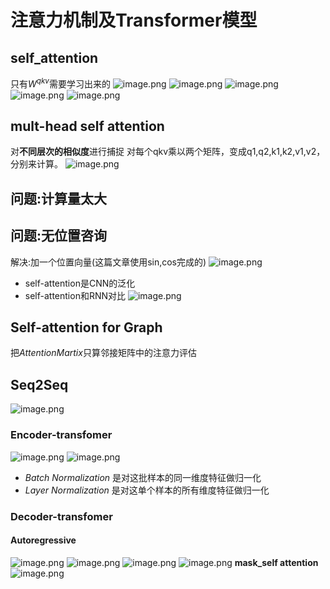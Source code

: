 # 注意力机制及Transformer模型

## self_attention
只有$W^{qkv}$需要学习出来的
![image.png](https://i.loli.net/2021/07/16/DhbpiKs6IYu4xO5.png)
![image.png](https://i.loli.net/2021/07/16/QlVMUDcfy5Gn4p7.png)
![image.png](https://i.loli.net/2021/07/16/m4wkqaGfRJBzcQH.png)
![image.png](https://i.loli.net/2021/07/16/81SzwsJ4Vby29Qr.png)
![image.png](https://i.loli.net/2021/07/16/ngTOztkyDw7XZLo.png)

## mult-head self attention
对**不同层次的相似度**进行捕捉
对每个qkv乘以两个矩阵，变成q1,q2,k1,k2,v1,v2，分别来计算。
![image.png](https://i.loli.net/2021/07/16/za3WlLuQe27hoIB.png)
## 问题:计算量太大
## 问题:无位置咨询
解决:加一个位置向量(这篇文章使用sin,cos完成的)
![image.png](https://i.loli.net/2021/07/16/uFP3MWgy7V6U4pf.png)

- self-attention是CNN的泛化
- self-attention和RNN对比
![image.png](https://i.loli.net/2021/07/16/NWMRBjzaCJ3O6lF.png)

## Self-attention for Graph
把$Attention Martix$只算邻接矩阵中的注意力评估

## Seq2Seq
![image.png](https://i.loli.net/2021/07/16/TNgSZah16c2EqHr.png)
### Encoder-transfomer
![image.png](https://i.loli.net/2021/07/16/iVT3XNOZDWcthpH.png)
![image.png](https://i.loli.net/2021/07/16/eYwQvo7iAb92RXu.png)
- *Batch Normalization* 是对这批样本的同一维度特征做归一化 
-  *Layer Normalization* 是对这单个样本的所有维度特征做归一化
### Decoder-transfomer
#### Autoregressive
![image.png](https://i.loli.net/2021/07/16/zDibA2VTyjFfwZg.png)
![image.png](https://i.loli.net/2021/07/16/P9EtWcaUyDsIM2H.png)
![image.png](https://i.loli.net/2021/07/16/38YPGbvfUo4mI2X.png)
![image.png](https://i.loli.net/2021/07/16/FapSxCErMoKIyWU.png)
**mask_self attention**
![image.png](https://i.loli.net/2021/07/16/URiM9bjDvc1NuIL.png)